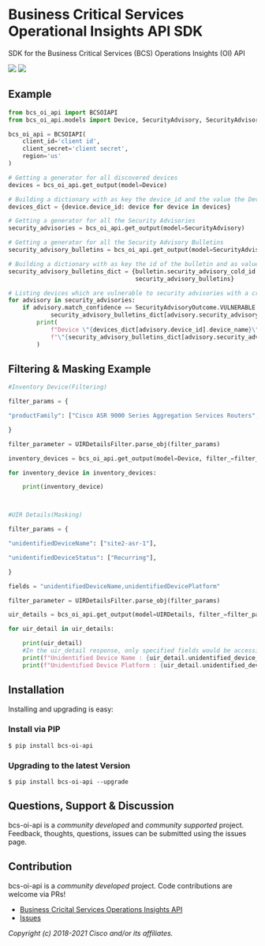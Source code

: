 # Business Critical Services Operational Insights API SDK

SDK for the Business Critical Services (BCS) Operations Insights (OI) API

[![](https://img.shields.io/badge/license-MIT-blue.svg)](https://github.com/CiscoDevNet/bcs-oi-api-sdk/blob/master/LICENSE.md)
[![](https://img.shields.io/pypi/v/bcs-oi-api.svg)](https://pypi.python.org/pypi/bcs-oi-api)

## Example

```python
from bcs_oi_api import BCSOIAPI
from bcs_oi_api.models import Device, SecurityAdvisory, SecurityAdvisoryBulletin, SecurityAdvisoryOutcome

bcs_oi_api = BCSOIAPI(
    client_id='client id',
    client_secret='client secret',
    region='us'
)

# Getting a generator for all discovered devices
devices = bcs_oi_api.get_output(model=Device)

# Building a dictionary with as key the device_id and the value the Device object for lookups
devices_dict = {device.device_id: device for device in devices}

# Getting a generator for all the Security Advisories
security_advisories = bcs_oi_api.get_output(model=SecurityAdvisory)

# Getting a generator for all the Security Advisory Bulletins
security_advisory_bulletins = bcs_oi_api.get_output(model=SecurityAdvisoryBulletin)

# Building a dictionary with as key the id of the bulletin and as value the bulletin itself for lookups
security_advisory_bulletins_dict = {bulletin.security_advisory_cold_id: bulletin for bulletin in
                                    security_advisory_bulletins}

# Listing devices which are vulnerable to security advisories with a critical impact rating
for advisory in security_advisories:
    if advisory.match_confidence == SecurityAdvisoryOutcome.VULNERABLE and \
            security_advisory_bulletins_dict[advisory.security_advisory_cold_id].security_impact_rating == 'Critical':
        print(
            f"Device \"{devices_dict[advisory.device_id].device_name}\" is vulnerable to "
            f"\"{security_advisory_bulletins_dict[advisory.security_advisory_cold_id].bulletin_title}\""
        )

```
## Filtering & Masking Example
```python
#Inventory Device(Filtering)

filter_params = {

"productFamily": ["Cisco ASR 9000 Series Aggregation Services Routers","Cisco Catalyst 3850 Series Switches","Cisco ASR 1000 Series Aggregation Services Routers"],

}

filter_parameter = UIRDetailsFilter.parse_obj(filter_params)

inventory_devices = bcs_oi_api.get_output(model=Device, filter_=filter_parameter)

for inventory_device in inventory_devices:

    print(inventory_device)



#UIR Details(Masking)

filter_params = {

"unidentifiedDeviceName": ["site2-asr-1"],

"unidentifiedDeviceStatus": ["Recurring"],

}

fields = "unidentifiedDeviceName,unidentifiedDevicePlatform"

filter_parameter = UIRDetailsFilter.parse_obj(filter_params)

uir_details = bcs_oi_api.get_output(model=UIRDetails, filter_=filter_parameter, fields=fields)

for uir_detail in uir_details:

    print(uir_detail)
    #In the uir_detail response, only specified fields would be accessible.
    print(f"Unidentified Device Name : {uir_detail.unidentified_device_name}")
    print(f"Unidentified Device Platform : {uir_detail.unidentified_device_platform}")
```



## Installation

Installing and upgrading is easy:

### Install via PIP
```
$ pip install bcs-oi-api
```

### Upgrading to the latest Version

```
$ pip install bcs-oi-api --upgrade
```


## Questions, Support & Discussion

bcs-oi-api is a *community developed* and *community supported* project. Feedback, thoughts, questions, issues can be submitted using the issues page.

## Contribution

bcs-oi-api is a *community developed* project. Code contributions are welcome via PRs!

 - [Business Cricital Services Operations Insights API](https://developer.cisco.com/docs/bcs-operational-insights)
 - [Issues](https://github.com/CiscoDevNet/bcs-oi-api-sdk/issues)

*Copyright (c) 2018-2021 Cisco and/or its affiliates.*
